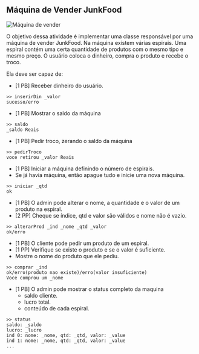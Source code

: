 ## Máquina de Vender JunkFood

![Máquina de vender](https://cbsnews1.cbsistatic.com/hub/i/r/2013/02/01/4bbe2b3a-a645-11e2-a3f0-029118418759/thumbnail/620x350/83e6612f8ee5eaf4137dc5b6f71ca247/schoolunch.jpg)

O objetivo dessa atividade é implementar uma classe responsável por uma máquina de vender JunkFood. Na máquina existem várias espirais. Uma espiral contém uma certa quantidade de produtos com o mesmo tipo e mesmo preço. O usuário coloca o dinheiro, compra o produto e recebe o troco.

Ela deve ser capaz de:

* [1 PB] Receber dinheiro do usuário.

```
>> inserirDin _valor
sucesso/erro
```

* [1 PB] Mostrar o saldo da máquina

```
>> saldo
_saldo Reais
```
* [1 PB] Pedir troco, zerando o saldo da máquina

```
>> pedirTroco
voce retirou _valor Reais
```
* [1 PB] Iniciar a máquina definindo o número de espirais.
* Se já havia máquina, então apague tudo e inicie uma nova máquina. 

```
>> iniciar _qtd
ok
```
* [1 PB] O admin pode alterar o nome, a quantidade e o valor de um produto na espiral.
* [2 PP] Cheque se índice, qtd e valor são válidos e nome não é vazio.

```
>> alterarProd _ind _nome _qtd _valor
ok/erro
```
* [1 PB] O cliente pode pedir um produto de um espiral. 
* [1 PP] Verifique se existe o produto e se o valor é suficiente.
* Mostre o nome do produto que ele pediu.

```
>> comprar _ind
ok/erro(produto nao existe)/erro(valor insuficiente)
Voce comprou um _nome
```

* [1 PB] O admin pode mostrar o status completo da maquina 
    * saldo cliente.
    * lucro total.
    * conteúdo de cada espiral.

```
>> status
saldo: _saldo
lucro: _lucro
ind 0: nome: _nome, qtd: _qtd, valor: _value
ind 1: nome: _nome, qtd: _qtd, valor: _value
...
```
